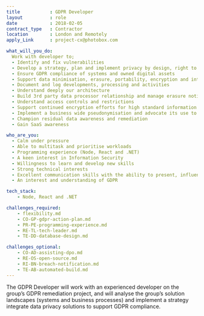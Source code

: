 ```yaml
---
title           : GDPR Developer
layout          : role
date            : 2018-02-05
contract_type   : Contractor
location        : London and Remotely
apply_Link      : project-cx@photobox.com

what_will_you_do:
  Work with developer to;
  - Identify and fix vulnerabilities
  - Develop a strategy, plan and implement privacy by design, right to be forgotten and DSAR
  - Ensure GDPR compliance of systems and owned digital assets
  - Support data minimisation, erasure, portability, encryption and integrity
  - Document and log developments, processing and activities
  - Understand deeply our architecture
  - Build 3rd party data processor relationship and manage erasure notifications
  - Understand access controls and restrictions
  - Support continued encryption efforts for high standard information security
  - Implement a business wide pseudonymisation and advocate its use to maintain compliance
  - Champion residual data awareness and remediation
  - Gain SaaS awareness

who_are_you:
  - Calm under pressure
  - Able to multitask and prioritise workloads
  - Programming experience (Node, React and .NET)
  - A keen interest in Information Security
  - Willingness to learn and develop new skills
  - Strong technical interests
  - Excellent communication skills with the ability to present, influence and engage
  - An interest and understanding of GDPR

tech_stack:
    - Node, React and .NET

challenges_required:
    - flexibility.md
    - CO-GP-gdpr-action-plan.md
    - PR-PE-programming-experience.md
    - RE-TL-tech-leader.md
    - TE-DD-database-design.md

challenges_optional:
    - CO-AD-assisting-dpo.md
    - RE-OS-open-source.md
    - RI-BN-breach-notification.md
    - TE-AB-automated-build.md
---
```


The GDPR Developer will work with an experienced developer on the group’s GDPR remediation project, and will analyse the group’s solution landscapes (systems and business processes) and implement a strategy integrate data privacy solutions to support GDPR compliance. 

